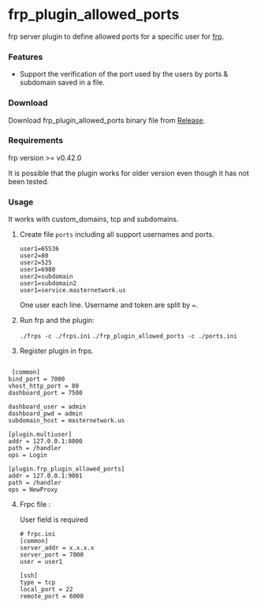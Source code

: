 # frp_plugin_allowed_ports

frp server plugin to define allowed ports for a specific user for [frp](https://github.com/fatedier/frp).




### Features

* Support the verification of the port used by the users by ports & subdomain saved in a file. 

### Download

Download frp_plugin_allowed_ports binary file from [Release](https://github.com/Parmicciano/frp_plugin_allowed_ports/releases).

### Requirements

frp version >= v0.42.0

It is possible that the plugin works for older version even though it has not been tested. 

### Usage
It works with custom_domains, tcp and subdomains.
1. Create file `ports` including all support usernames and ports.

    ```
    user1=65536
    user2=80
    user2=525
    user1=6980
    user2=subdomain
    user1=subdomain2
    user1=service.masternetwork.us
    ```

    One user each line. Username and token are split by `=`.

2. Run frp and the plugin:

    `./frps -c ./frps.ini`
    `./frp_plugin_allowed_ports -c ./ports.ini`

3. Register plugin in frps.

    
```

 [common]
bind_port = 7000
vhost_http_port = 80
dashboard_port = 7500

dashboard_user = admin
dashboard_pwd = admin
subdomain_host = masternetwork.us

[plugin.multiuser]
addr = 127.0.0.1:8000
path = /handler
ops = Login

[plugin.frp_plugin_allowed_ports]
addr = 127.0.0.1:9001
path = /handler
ops = NewProxy
```
4. Frpc file :

    User field is required

    ```
    # frpc.ini
    [common]
    server_addr = x.x.x.x
    server_port = 7000
    user = user1

    [ssh]
    type = tcp
    local_port = 22
    remote_port = 6000
    ```

